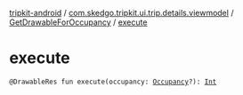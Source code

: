 [tripkit-android](../../index.md) / [com.skedgo.tripkit.ui.trip.details.viewmodel](../index.md) / [GetDrawableForOccupancy](index.md) / [execute](./execute.md)

# execute

`@DrawableRes fun execute(occupancy: `[`Occupancy`](../../com.skedgo.tripkit.routing/-occupancy/index.md)`?): `[`Int`](https://kotlinlang.org/api/latest/jvm/stdlib/kotlin/-int/index.html)